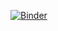 [![Binder](https://mybinder.org/badge_logo.svg)](https://mybinder.org/v2/gh/Jaskolk/first_deployment/master?urlpath=%2Fvoila%2Frender%2Fwidget.ipynb)
